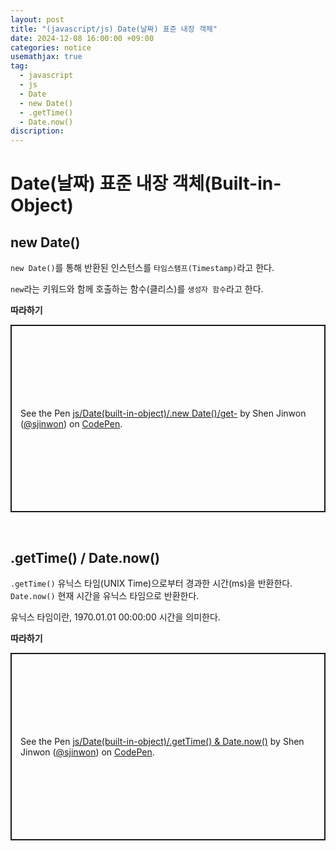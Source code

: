 ```yaml
---
layout: post
title: "(javascript/js) Date(날짜) 표준 내장 객체"
date: 2024-12-08 16:00:00 +09:00
categories: notice
usemathjax: true
tag:
  - javascript
  - js
  - Date
  - new Date()
  - .getTime()
  - Date.now()
discription:
---
```


# Date(날짜) 표준 내장 객체(Built-in-Object)

## new Date()

`new Date()`를 통해 반환된 인스턴스를 `타임스탬프(Timestamp)`라고 한다.

`new`라는 키워드와 함께 호출하는 함수(클리스)를 `생성자 함수`라고 한다.

**따라하기**

<p class="codepen" data-height="300" data-default-tab="js,result" data-slug-hash="pvzyLPv" data-pen-title="js/Date(built-in-object)/.new Date()/get-" data-user="sjinwon" style="height: 300px; box-sizing: border-box; display: flex; align-items: center; justify-content: center; border: 2px solid; margin: 1em 0; padding: 1em;">
  <span>See the Pen <a href="https://codepen.io/sjinwon/pen/pvzyLPv">
  js/Date(built-in-object)/.new Date()/get-</a> by Shen Jinwon (<a href="https://codepen.io/sjinwon">@sjinwon</a>)
  on <a href="https://codepen.io">CodePen</a>.</span>
</p>
<script async src="https://cpwebassets.codepen.io/assets/embed/ei.js"></script>

<br>

## .getTime() / Date.now()

`.getTime()` 유닉스 타임(UNIX Time)으로부터 경과한 시간(ms)을 반환한다.
`Date.now()` 현재 시간을 유닉스 타임으로 반환한다.

유닉스 타임이란, 1970.01.01 00:00:00 시간을 의미한다.

**따라하기**

<p class="codepen" data-height="300" data-default-tab="js,result" data-slug-hash="QwLNmgL" data-pen-title="js/Date(built-in-object)/.getTime() &amp;amp; Date.now()" data-user="sjinwon" style="height: 300px; box-sizing: border-box; display: flex; align-items: center; justify-content: center; border: 2px solid; margin: 1em 0; padding: 1em;">
  <span>See the Pen <a href="https://codepen.io/sjinwon/pen/QwLNmgL">
  js/Date(built-in-object)/.getTime() &amp; Date.now()</a> by Shen Jinwon (<a href="https://codepen.io/sjinwon">@sjinwon</a>)
  on <a href="https://codepen.io">CodePen</a>.</span>
</p>
<script async src="https://cpwebassets.codepen.io/assets/embed/ei.js"></script>
